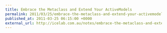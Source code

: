 ```yaml
---
title: Embrace the Metaclass and Extend Your ActiveModels
permalink: 2011/03/25/embrace-the-metaclass-and-extend-your-activemodels
published_at: 2011-03-25 06:15:00 +0000
external_url: http://icelab.com.au/notes/embrace-the-metaclass-and-extend-your-activemodels/
---
```

